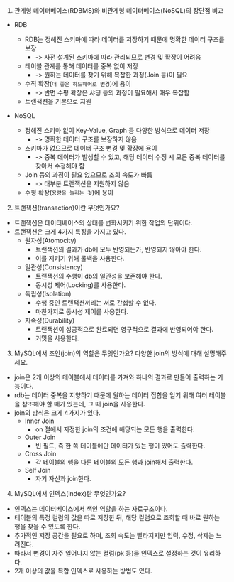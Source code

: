 1. 관계형 데이터베이스(RDBMS)와 비관계형 데이터베이스(NoSQL)의 장단점 비교


- RDB
  - RDB는 정해진 스키마에 따라 데이터를 저장하기 때문에 명확한 데이터 구조를 보장
    - -> 사전 설계된 스키마에 따라 관리되므로 변경 및 확장이 어려움
  - 테이블 관계를 통해 데이터를 중복 없이 저장
    - -> 원하는 데이터를 찾기 위해 복잡한 과정(Join 등)이 필요
  - 수직 확장(`더 좋은 하드웨어로 변경`)에 용이
    - -> 반면 수평 확장은 샤딩 등의 과정이 필요해서 매우 복잡함
  - 트랜잭션을 기본으로 지원

- NoSQL
  - 정해진 스키마 없이 Key-Value, Graph 등 다양한 방식으로 데이터 저장
    - -> 명확한 데이터 구조를 보장하지 않음
  - 스키마가 없으므로 데이터 구조 변경 및 확장에 용이
    - -> 중복 데이터가 발생할 수 있고, 해당 데이터 수정 시 모든 중복 데이터를 찾아서 수정해야 함
  - Join 등의 과정이 필요 없으므로 조회 속도가 빠름
    - -> 대부분 트랜잭션을 지원하지 않음
  - 수평 확장(`용량을 늘리는 것`)에 용이



2. 트랜잭션(transaction)이란 무엇인가요?

- 트랜잭션은 데이터베이스의 상태를 변화시키기 위한 작업의 단위이다.
- 트랜잭션은 크게 4가지 특징을 가지고 있다.
  - 원자성(Atomocity)
    - 트랜잭션의 결과가 db에 모두 반영되든가, 반영되지 않아야 한다.
    - 이를 지키기 위해 롤백을 사용한다.
  - 일관성(Consistency)
    - 트랜잭션의 수행이 db의 일관성을 보존해야 한다.
    - 동시성 제어(Locking)를 사용한다.
  - 독립성(Isolation)
    - 수행 중인 트랜잭션끼리는 서로 간섭할 수 없다.
    - 마찬가지로 동시성 제어를 사용한다.
  - 지속성(Durability)
    - 트랜잭션이 성공적으로 완료되면 영구적으로 결과에 반영되어야 한다.
    - 커밋을 사용한다.


3. MySQL에서 조인(join)의 역할은 무엇인가요? 다양한 join의 방식에 대해 설명해주세요.

- join은 2개 이상의 테이블에서 데이터를 가져와 하나의 결과로 만들어 출력하는 기능이다.
- rdb는 데이터 중복을 지양하기 때문에 원하는 데이터 집합을 얻기 위해 여러 테이블을 참조해야 할 때가 있는데, 그 때 join을 사용한다.
- join의 방식은 크게 4가지가 있다.
  - Inner Join
    - on 절에서 지정한 join의 조건에 해당되는 모든 행을 출력한다.
  - Outer Join
    - 빈 필드, 즉 한 쪽 테이블에만 데이터가 있는 행이 있어도 출력한다.
  - Cross Join
    - 각 테이블의 행을 다른 테이블의 모든 행과 join해서 출력한다.
  - Self Join
    - 자기 자신과 join한다.


4. MySQL에서 인덱스(index)란 무엇인가요?

- 인덱스는 데이터베이스에서 색인 역할을 하는 자료구조이다.
- 테이블의 특정 컬럼의 값을 따로 저장한 뒤, 해당 컬럼으로 조회할 때 바로 원하는 행을 찾을 수 있도록 한다.
- 추가적인 저장 공간을 필요로 하며, 조회 속도는 빨라지지만 입력, 수정, 삭제는 느려진다.
- 따라서 변경이 자주 일어나지 않는 컬럼(pk 등)을 인덱스로 설정하는 것이 유리하다.
- 2개 이상의 값을 복합 인덱스로 사용하는 방법도 있다.
